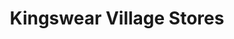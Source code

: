 ---
title: "Kingswear Village Stores"
url: /dartmouth/kingswear-village-stores/
shop: convenience
---